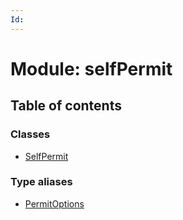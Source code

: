 ```yaml
---
Id: 
---
```


# Module: selfPermit

## Table of contents

### Classes

- [SelfPermit](../classes/selfpermit.selfpermit-1.md)

### Type aliases

- [PermitOptions](../types/selfpermit.permitoptions.md)
